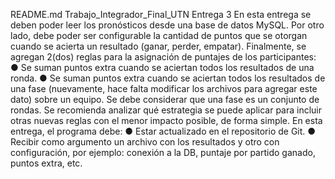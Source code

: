 README.md
Trabajo_Integrador_Final_UTN
Entrega 3 En esta entrega se deben poder leer los pronósticos desde una base de datos MySQL. Por otro lado, debe poder ser configurable la cantidad de puntos que se otorgan cuando se acierta un resultado (ganar, perder, empatar). Finalmente, se agregan 2(dos) reglas para la asignación de puntajes de los participantes: ● Se suman puntos extra cuando se aciertan todos los resultados de una ronda. ● Se suman puntos extra cuando se aciertan todos los resultados de una fase (nuevamente, hace falta modificar los archivos para agregar este dato) sobre un equipo. Se debe considerar que una fase es un conjunto de rondas. Se recomienda analizar qué estrategia se puede aplicar para incluir otras nuevas reglas con el menor impacto posible, de forma simple. En esta entrega, el programa debe: ● Estar actualizado en el repositorio de Git. ● Recibir como argumento un archivo con los resultados y otro con configuración, por ejemplo: conexión a la DB, puntaje por partido ganado, puntos extra, etc.